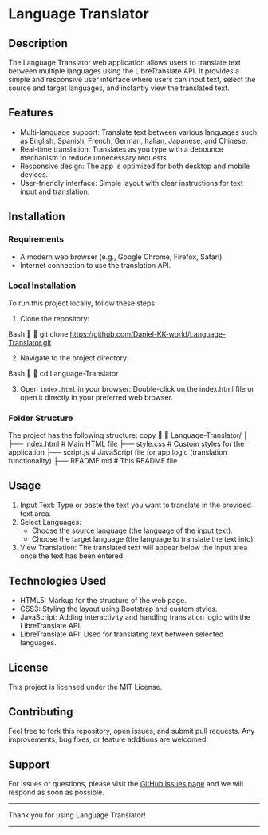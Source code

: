 
# Language Translator

## Description
The Language Translator web application allows users to translate text between multiple languages using the LibreTranslate API. It provides a simple and responsive user interface where users can input text, select the source and target languages, and instantly view the translated text.

## Features
- Multi-language support: Translate text between various languages such as English, Spanish, French, German, Italian, Japanese, and Chinese.
- Real-time translation: Translates as you type with a debounce mechanism to reduce unnecessary requests.
- Responsive design: The app is optimized for both desktop and mobile devices.
- User-friendly interface: Simple layout with clear instructions for text input and translation.

## Installation

### Requirements
- A modern web browser (e.g., Google Chrome, Firefox, Safari).
- Internet connection to use the translation API.

### Local Installation
To run this project locally, follow these steps:

1. Clone the repository:
   
Bash


   git clone https://github.com/Daniel-KK-world/Language-Translator.git
   

2. Navigate to the project directory:
   
Bash


   cd Language-Translator
   

3. Open `index.html` in your browser:
   Double-click on the index.html file or open it directly in your preferred web browser.

### Folder Structure
The project has the following structure:
copy


Language-Translator/
│
├── index.html        # Main HTML file
├── style.css         # Custom styles for the application
├── script.js         # JavaScript file for app logic (translation functionality)
├── README.md         # This README file

## Usage

1. Input Text: Type or paste the text you want to translate in the provided text area.
2. Select Languages:
   - Choose the source language (the language of the input text).
   - Choose the target language (the language to translate the text into).
3. View Translation: The translated text will appear below the input area once the text has been entered.

## Technologies Used
- HTML5: Markup for the structure of the web page.
- CSS3: Styling the layout using Bootstrap and custom styles.
- JavaScript: Adding interactivity and handling translation logic with the LibreTranslate API.
- LibreTranslate API: Used for translating text between selected languages.

## License
This project is licensed under the MIT License.

## Contributing
Feel free to fork this repository, open issues, and submit pull requests. Any improvements, bug fixes, or feature additions are welcomed!

## Support
For issues or questions, please visit the [GitHub Issues page](https://github.com/Daniel-KK-world/Language-Translator/issues) and we will respond as soon as possible.

---

Thank you for using Language Translator!

---
